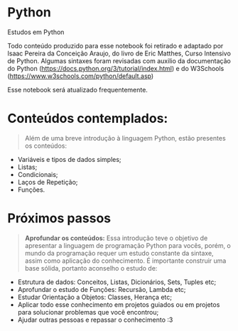 # Python
 Estudos em Python

Todo conteúdo produzido para esse notebook foi retirado e adaptado por Isaac Pereira da Conceição Araujo, do livro de Eric Matthes, Curso Intensivo de Python. Algumas sintaxes foram revisadas com auxilio da documentação do Python (https://docs.python.org/3/tutorial/index.html) e do W3Schools (https://www.w3schools.com/python/default.asp)

Esse notebook será atualizado frequentemente.

# Conteúdos contemplados:

> Além de uma breve introdução à linguagem Python, estão presentes os conteúdos:
* Variáveis e tipos de dados simples;
* Listas;
* Condicionais;
* Laços de Repetição;
* Funções.

# Próximos passos

> **Aprofundar os conteúdos:** Essa introdução teve o objetivo de apresentar a linguagem de programação Python para vocês, porém, o mundo da programação requer um estudo constante da sintaxe, assim como aplicação do conhecimento. É importante construir uma base sólida, portanto aconselho o estudo de:
* Estrutura de dados: Conceitos, Listas, Dicionários, Sets, Tuples etc;
* Aprofundar o estudo de Funções: Recursão, Lambda etc;
* Estudar Orientação a Objetos: Classes, Herança etc;
* Aplicar todo esse conhecimento em projetos guiados ou em projetos para solucionar problemas que você encontrou;
* Ajudar outras pessoas e repassar o conhecimento :3

